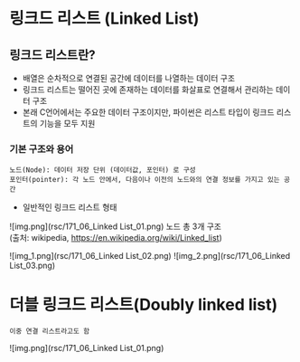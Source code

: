 #  링크드 리스트 (Linked List)
    
## 링크드 리스트란? 
* 배열은 순차적으로 연결된 공간에 데이터를 나열하는 데이터 구조
* 링크드 리스트는 떨어진 곳에 존재하는 데이터를 화살표로 연결해서 관리하는 데이터 구조
* 본래 C언어에서는 주요한 데이터 구조이지만, 파이썬은 리스트 타입이 링크드 리스트의 기능을 모두 지원

### 기본 구조와 용어
    노드(Node): 데이터 저장 단위 (데이터값, 포인터) 로 구성
    포인터(pointer): 각 노드 안에서, 다음이나 이전의 노드와의 연결 정보를 가지고 있는 공간

* 일반적인 링크드 리스트 형태
  
![img.png](rsc/171_06_Linked List_01.png)
노드 총 3개 구조   
(출처: wikipedia, https://en.wikipedia.org/wiki/Linked_list)

![img_1.png](rsc/171_06_Linked List_02.png)
![img_2.png](rsc/171_06_Linked List_03.png)


# 더블 링크드 리스트(Doubly linked list) 
    이중 연결 리스트라고도 함
![img.png](rsc/171_06_Linked List_01.png)


